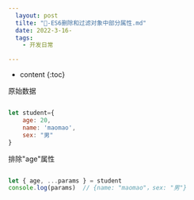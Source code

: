 ```yaml
---
  layout: post
  tilte: "🍇-ES6删除和过滤对象中部分属性.md"
  date: 2022-3-16-
  tags: 
    - 开发日常

---
```



* content
{:toc}


原始数据
```js

let student={
    age: 20,
    name: 'maomao',
    sex: "男"
}

```
排除"age"属性
```js

let { age, ...params } = student
console.log(params)  // {name: "maomao"，sex: "男"}

```

